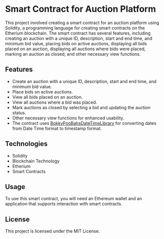 # Smart Contract for Auction Platform

This project involved creating a smart contract for an auction platform using Solidity, a programming language for creating smart contracts on the Etherium blockchain. The smart contract has several features, including creating an auction with a unique ID, description, start and end time, and minimum bid value, placing bids on active auctions, displaying all bids placed on an auction, displaying all auctions where bids were placed, marking an auction as closed, and other necessary view functions.

## Features

- Create an auction with a unique ID, description, start and end time, and minimum bid value.
- Place bids on active auctions.
- View all bids placed on an auction.
- View all auctions where a bid was placed.
- Mark auctions as closed by selecting a bid and updating the auction status.
- Other necessary view functions for enhanced usability.
- The contract uses [BokkyPooBahsDateTimeLibrary](https://github.com/bokkypoobah/BokkyPooBahsDateTimeLibrary) for converting 
dates from Date Time format to timestamp format.
## Technologies

- Solidity
- Blockchain Technology
- Etherium
- Smart Contracts

## Usage

To use this smart contract, you will need an Ethereum wallet and an application that supports interaction with smart contracts. 

## License

This project is licensed under the MIT License.
